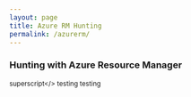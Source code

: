 ```yaml
---
layout: page
title: Azure RM Hunting
permalink: /azurerm/
---
```


### Hunting with Azure Resource Manager 

<sup>superscript</>
testing testing
